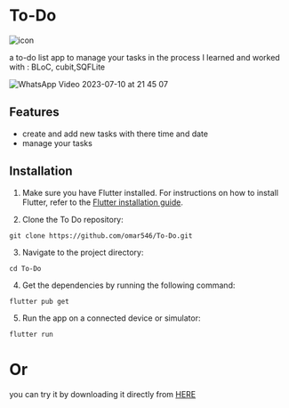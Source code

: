 # To-Do
![icon](https://github.com/omar546/digits_pro-app/assets/71936776/f07a738f-9eff-48ae-8ce8-6e964cf09e01)


a to-do list app to manage your tasks 
in the process I learned and worked with : BLoC, cubit,SQFLite

![WhatsApp Video 2023-07-10 at 21 45 07](https://github.com/omar546/digits_pro-app/assets/71936776/e1081325-f99d-4ecc-9bab-9c05acc65700)


## Features
- create and add new tasks with there time and date
- manage your tasks

## Installation

1. Make sure you have Flutter installed. For instructions on how to install Flutter, refer to the [Flutter installation guide](https://flutter.dev/docs/get-started/install).

2. Clone the To Do repository:

```
git clone https://github.com/omar546/To-Do.git
```

3. Navigate to the project directory:

```
cd To-Do
```

4. Get the dependencies by running the following command:

```
flutter pub get
```

5. Run the app on a connected device or simulator:

```
flutter run
```


# Or

you can try it by downloading it directly from <a href="https://download1591.mediafire.com/60imr9rbc3hg622wDhrE685sjvZbMNyOSkkctQcTH3Enz_6fAQ3jR1jlR43k8s_k-7G4zJmq_mAPsG3mHZnibloBy4OWwUo3kSzfTA0dmnG-ePvEqqSCibZqdtUDBlIWXJ1f7c65ZRxkf4mG2l0uIt0Ba2ICEHL9yWijHV5wo4BzWA/80k80wnhriz0lij/DIGITSpro.apk">HERE</a>


